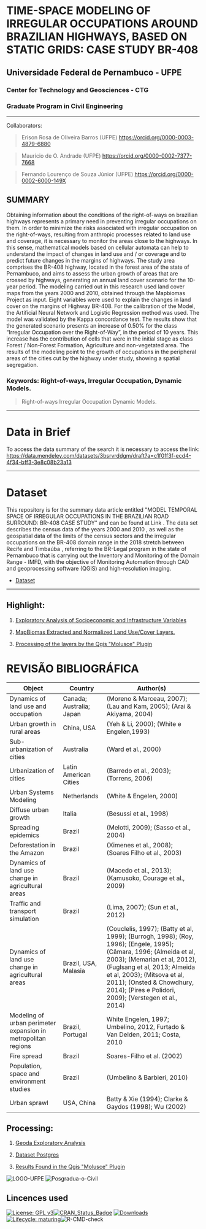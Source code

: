 <!-- README.md is generated from README.Rmd. Please edit that file -->
# TIME-SPACE MODELING OF IRREGULAR OCCUPATIONS AROUND BRAZILIAN HIGHWAYS, BASED ON STATIC GRIDS: CASE STUDY BR-408
## Universidade Federal de Pernambuco - UFPE
### Center for Technology and Geosciences - CTG
### Graduate Program in Civil Engineering
----
Collaborators:

> Erison Rosa de Oliveira Barros (UFPE)  https://orcid.org/0000-0003-4879-6880

> Maurício de O. Andrade (UFPE) https://orcid.org/0000-0002-7377-7668

> Fernando Lourenço de Souza Júnior (UFPE)  https://orcid.org/0000-0002-6000-149X


## SUMMARY

Obtaining information about the conditions of the right-of-ways on brazilian highways represents a primary need in preventing irregular occupations on them. In order to minimize the risks associated with irregular occupation on the right-of-ways, resulting from anthropic processes related to land use and coverage, it is necessary to monitor the areas close to the highways. In this sense, mathematical models based on cellular automata can help to understand the impact of changes in land use and / or coverage and to predict future changes in the margins of highways. The study area comprises the BR-408 highway, located in the forest area of the state of Pernambuco, and aims to assess the urban growth of areas that are crossed by highways, generating an annual land cover scenario for the 10-year period. The modeling carried out in this research used land cover maps from the years 2000 and 2010, obtained through the Mapbiomas Project as input. Eight variables were used to explain the changes in land cover on the margins of Highway BR-408. For the calibration of the Model, the Artificial Neural Network and Logistic Regression method was used. The model was validated by the Kappa concordance test. The results show that the generated scenario presents an increase of 0.50% for the class “Irregular Occupation over the Right-of-Way”, in the period of 10 years. This increase has the contribution of cells that were in the initial stage as class Forest / Non-Forest Formation, Agriculture and non-vegetated area. The results of the modeling point to the growth of occupations in the peripheral areas of the cities cut by the highway under study, showing a spatial segregation.


### Keywords: Right-of-ways, Irregular Occupation, Dynamic Models.
> Right-of-ways
> Irregular Occupation
> Dynamic Models.
---
# Data in Brief
To access the data summary of the search it is necessary to access the link:
https://data.mendeley.com/datasets/3bsrvrddgm/draft?a=c1f0ff3f-ecd4-4f34-bff3-3e8c08b23a13

---
# Dataset

This repository is for the summary data article entitled "MODEL TEMPORAL SPACE OF IRREGULAR OCCUPATIONS IN THE BRAZILIAN ROAD SURROUND: BR-408 CASE STUDY" and can be found at Link . The data set describes the census data of the years 2000 and 2010 , as well as the geospatial data of the limits of the census sectors and the irregular occupations on the BR-408 domain range in the 2018 stretch between Recife and Timbaúba , referring to the BR-Legal program in the state of Pernambuco that is carrying out the Inventory and Monitoring of the Domain Range - IMFD, with the objective of Monitoring Automation through CAD and geoprocessing software (QGIS) and high-resolution imaging.
- [Dataset](https://github.com/ErisonBarros/BR-408-Highway-Domain-Database/blob/gh-pages1/Dataset_BR_408_Highway_Domain_Database.ipynb)
---
## Highlight:

1. [Exploratory Analysis of Socioeconomic and Infrastructure Variables  ](https://github.com/ErisonBarros/BR-408-Highway-Domain-Database/blob/gh-pages1/Analise_Explorat%C3%B3ria_dos_Dados_Socioecon%C3%B4micos_e_de_Infra_estrutura_.ipynb)

2. [MapBiomas Extracted and Normalized Land Use/Cover Layers.](https://github.com/ErisonBarros/Raster-of-Standardized-Socioeconomic-and-Infrastructure-Indicators.git)

3. [Processing of the layers by the Qgis "Molusce" Plugin ](https://github.com/ErisonBarros/Processing-of-the-layers-by-the-Qgis-Molusce-Plugin-.git)

# REVISÃO BIBLIOGRÁFICA 

| Object                                                        | Country                  | Author(s)                                                                                                                                                                                                                                                                                              |
|---------------------------------------------------------------|--------------------------|--------------------------------------------------------------------------------------------------------------------------------------------------------------------------------------------------------------------------------------------------------------------------------------------------------|
| Dynamics of land use and occupation                           | Canada; Australia; Japan | (Moreno & Marceau, 2007); (Lau and Kam, 2005); (Arai & Akiyama, 2004)                                                                                                                                                                                                                                  |
| Urban growth in rural areas                                   | China, USA               | (Yeh & Li, 2000); (White e Engelen,1993)                                                                                                                                                                                                                                                               |
| Sub-urbanization of cities                                    | Australia                | (Ward et al., 2000)                                                                                                                                                                                                                                                                                    |
| Urbanization of cities                                        | Latin American Cities    | (Barredo et al., 2003); (Torrens, 2006)                                                                                                                                                                                                                                                                |
| Urban Systems Modeling                                        | Netherlands              | (White & Engelen, 2000)                                                                                                                                                                                                                                                                                |
| Diffuse urban growth                                          | Italia                   | (Besussi et al., 1998)                                                                                                                                                                                                                                                                                 |
| Spreading epidemics                                           | Brazil                   | (Melotti, 2009); (Sasso et al., 2004)                                                                                                                                                                                                                                                                  |
| Deforestation in the Amazon                                   | Brazil                   | (Ximenes et al., 2008); (Soares Filho et al., 2003)                                                                                                                                                                                                                                                    |
| Dynamics of land use change in agricultural areas             | Brazil                   | (Macedo et al., 2013); (Kamusoko, Courage et al., 2009)                                                                                                                                                                                                                                                |
| Traffic and transport simulation                              | Brazil                   | (Lima, 2007); (Sun et al., 2012)                                                                                                                                                                                                                                                                       |
| Dynamics of land use change in agricultural areas             | Brazil, USA, Malasia     | (Couclelis, 1997); (Batty et al, 1999); (Burrogh, 1998); (Roy, 1996); (Engele, 1995); (Câmara, 1996; (Almeida et al, 2003); (Memarian et al, 2012), (Fuglsang et al, 2013; Almeida et al, 2003); (Mitsova et al, 2011); (Onsted & Chowdhury, 2014); (Pires e Polidori, 2009); (Verstegen et al., 2014) |
| Modeling of urban perimeter expansion in metropolitan regions | Brazil, Portugal         | White Engelen, 1997; Umbelino, 2012, Furtado & Van Delden, 2011; Costa, 2010                                                                                                                                                                                                                           |
| Fire spread                                                   | Brazil                   | Soares-Filho et al. (2002)                                                                                                                                                                                                                                                                             |
| Population, space and environment studies                     | Brazil                   | (Umbelino & Barbieri, 2010)                                                                                                                                                                                                                                                                            |
| Urban sprawl                                                  | USA, China               | Batty & Xie (1994); Clarke & Gaydos (1998); Wu (2002)                                                                                                                                                                                                                                                  |


## Processing:

1. [Geoda Exploratory Analysis](https://dataat.github.io/introducao-ao-machine-learning/index.html#licen%C3%A7a)

2. [Dataset Postgres](https://github.com/ErisonBarros/Dataset_BR408_Postgres)

3. [Results Found in the Qgis "Molusce" Plugin](https://github.com/ErisonBarros/Processing-of-the-layers-by-the-Qgis-Molusce-Plugin-.git)

<img src="https://i.ibb.co/wBZCHCx/LOGO-UFPE.jpg" alt="LOGO-UFPE" border="0">

<img src="https://i.ibb.co/7WTyDsP/Posgradua-o-Civil.jpg" alt="Posgradua-o-Civil" border="0">

## Lincences used

[![License: GPL
v3](https://img.shields.io/badge/License-GPL%20v3-blue.svg)](http://www.gnu.org/licenses/gpl-3.0)[![CRAN\_Status\_Badge](http://www.r-pkg.org/badges/version/lulcc)](https://CRAN.R-project.org/package=lulcc)
[![Downloads](http://cranlogs.r-pkg.org/badges/lulcc)](https://CRAN.R-project.org/package=lulcc)[![Lifecycle:
maturing](https://img.shields.io/badge/lifecycle-maturing-orange.svg)](https://www.tidyverse.org/lifecycle/#maturing)![R-CMD-check](https://github.com/simonmoulds/r_lulcc/workflows/R-CMD-check/badge.svg)
